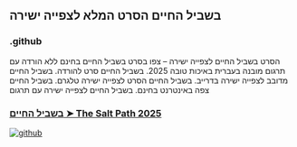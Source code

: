 ## בשביל החיים הסרט המלא לצפייה ישירה

### .github

הסרט בשביל החיים לצפייה ישירה – צפו בסרט בשביל החיים בחינם ללא הורדה עם תרגום מובנה בעברית באיכות טובה 2025. בשביל החיים סרט להורדה. בשביל החיים מדובב לצפייה ישירה בדרייב. בשביל החיים הסרט לצפייה ישירה טלגרם. בשביל החיים צפה באינטרנט בחינם. בשביל החיים לצפייה ישירה עם תרגום

### [בשביל החיים ➤ The Salt Path 2025](https://watching4khdmovies.blogspot.com/2025/06/the-salt-path-he.html)

<a href="https://watching4khdmovies.blogspot.com/2025/06/the-salt-path-he.html" rel="nofollow"><img src="https://image.tmdb.org/t/p/w1280/3eVlAE35zCkLclTgYQNGQYQunh0.jpg" alt="github" data-canonical-src="https://image.tmdb.org/t/p/w1280/3eVlAE35zCkLclTgYQNGQYQunh0.jpg" style="max-width: 100%;"></a>
